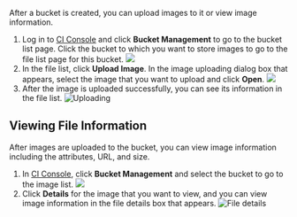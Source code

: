After a bucket is created, you can upload images to it or view image information.
1. Log in to [CI Console](https://console.cloud.tencent.com/ci) and click **Bucket Management** to go to the bucket list page. Click the bucket to which you want to store images to go to the file list page for this bucket.
![](https://main.qcloudimg.com/raw/4af937bfcdfa6db16c2b28ad43d08cf0.png)
2. In the file list, click **Upload Image**. In the image uploading dialog box that appears, select the image that you want to upload and click **Open**.
![](https://main.qcloudimg.com/raw/c00d0d7bbdfb4c43248ec74cc8dfccd9.png)
3. After the image is uploaded successfully, you can see its information in the file list.
![Uploading](https://main.qcloudimg.com/raw/2d045b9c8ff59620936e731f3e7cd5e2.png)

## Viewing File Information
After images are uploaded to the bucket, you can view image information including the attributes, URL, and size.
1. In [CI Console](https://console.cloud.tencent.com/ci), click **Bucket Management** and select the bucket to go to the image list.
![](https://main.qcloudimg.com/raw/4af937bfcdfa6db16c2b28ad43d08cf0.png)
2. Click **Details** for the image that you want to view, and you can view image information in the file details box that appears.
![File details](https://main.qcloudimg.com/raw/7a62067c56de394a073bc97cfefaa26a.png)
